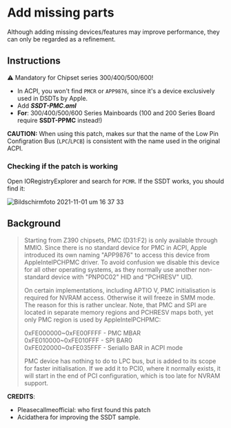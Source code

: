# Add missing parts
Although adding missing devices/features may improve performance, they can only be regarded as a refinement.

## Instructions
:warning: Mandatory for Chipset series 300/400/500/600!

- In ACPI, you won't find `PMCR` or `APP9876`, since it's a device exclusively used in DSDTs by Apple. 
- Add ***SSDT-PMC.aml***
- **For**: 300/400/500/600 Series Mainboards (100 and 200 Series Board require **SSDT-PPMC** instead!)

**CAUTION:** When using this patch, makes sur that the name of the Low Pin Configration Bus (`LPC`/`LPCB`) is consistent with the name used in the original ACPI.

### Checking if the patch is working
Open IORegistryExplorer and search for `PCMR`. If the SSDT works, you should find it:</br>

![Bildschirmfoto 2021-11-01 um 16 37 33](https://user-images.githubusercontent.com/76865553/139699060-75fdc4b4-ff16-448e-9e19-96af3c392064.png)

## Background
> Starting from Z390 chipsets, PMC (D31:F2) is only available through MMIO. Since there is no standard device for PMC in ACPI, Apple introduced its own naming "APP9876" to access this device from AppleIntelPCHPMC driver. To avoid confusion we disable this device for all other operating systems, as they normally use another non-standard device with "PNP0C02" HID and "PCHRESV" UID.
> 
> On certain implementations, including APTIO V, PMC initialisation is required for NVRAM access. Otherwise it will freeze in SMM mode. The reason for this is rather unclear. Note, that PMC and SPI are located in separate memory regions and PCHRESV maps both, yet only PMC region is used by AppleIntelPCHPMC:
> 
> 0xFE000000~0xFE00FFFF - PMC MBAR</br>
> 0xFE010000~0xFE010FFF - SPI BAR0</br>
> 0xFE020000~0xFE035FFF - SerialIo BAR in ACPI mode</br>
> 
> PMC device has nothing to do to LPC bus, but is added to its scope for faster initialisation. If we add it to PCI0, where it normally exists, it will start in the end of PCI configuration, which is too late for NVRAM support.

**CREDITS**:

- Pleasecallmeofficial: who first found this patch
- Acidathera for improving the SSDT sample.
